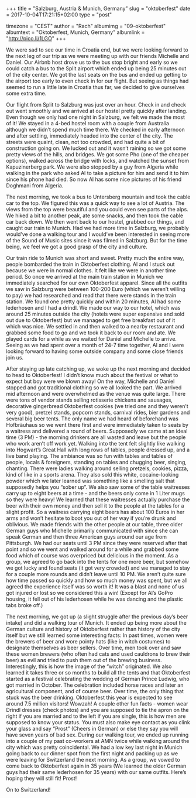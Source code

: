+++
title = "Salzburg, Austria & Munich, Germany"
slug = "oktoberfest"
date = 2017-10-04T17:21:15+02:00
type = "post"

timezone = "CEST"
author = "Rach"
albumimg = "09-oktoberfest"
albumtext = "Oktoberfest, Munich, Germany"
albumlink = "http://pico.li/1LGO"
+++

We were sad to see our time in Croatia end, but we were looking forward to the next leg of our trip as we were meeting up with our friends Michelle and Daniel. Our Airbnb host drove us to the bus stop bright and early so we could catch a bus to the Split airport which ended up being 25 minutes out of the city center. We got the last seats on the bus and ended up getting to the airport too early to even check in for our flight. But seeing as things had seemed to run a little late in Croatia thus far, we decided to give ourselves some extra time.

Our flight from Split to Salzburg was just over an hour. Check in and check out went smoothly and we arrived at our hostel pretty quickly after landing. Even though we only had one night in Salzburg, we felt we made the most of it! We stayed in a 4-bed hostel room with a couple from Australia although we didn’t spend much time there. We checked in early afternoon and after settling, immediately headed into the center of the city. The streets were quaint, clean, not too crowded, and had quite a bit of construction going on. We lucked out and it wasn’t raining so we got some pretty views of the hills, and bridges. We got some Pho (one of the cheaper options), walked across the bridge with locks, and watched the sunset from Kapuzinerberg park. We were also stopped by a guy from Algeria while walking in the park who asked Al to take a picture for him and send it to him since his phone had died. So now Al has some nice pictures of his friend Doghmani from Algeria.

The next morning, we took a bus to Untersberg mountain and took the cable car to the top. We figured this was a quick way to see a lot of Austria. The views from the top were beautiful and you could even see parts of the alps. We hiked a bit to another peak, ate some snacks, and then took the cable car back down. We then went back to our hostel, grabbed our things, and caught our train to Munich. Had we had more time in Salzburg, we probably would’ve done a walking tour and I would’ve been interested in seeing more of the Sound of Music sites since it was filmed in Salzburg. But for the time being, we feel we got a good grasp of the city and culture.

Our train ride to Munich was short and sweet. Pretty much the entire way, people bombarded the train in Oktoberfest clothing. Al and I stuck out because we were in normal clothes. It felt like we were in another time period. So once we arrived at the main train station in Munich we immediately searched for our own Oktoberfest apparel. Since all the outfits we saw in Salzburg were between 100-200 Euro (which we weren’t willing to pay) we had researched and read that there were stands in the train station. We found one pretty quickly and within 20 minutes, Al had some lederhosen and I had a drindl. We made our way to our hotel, which was around 25 minutes outside the city (hotels were super expensive and sold out due to Oktoberfest) but we managed to get free breakfast out of it which was nice. We settled in and then walked to a nearby restaurant and grabbed some food to go and we took it back to our room and ate. We played cards for a while as we waited for Daniel and Michelle to arrive. Seeing as we had spent over a month of 24-7 time together, Al and I were looking forward to having some outside company and some close friends join us.

After staying up late catching up, we woke up the next morning and decided to head to Oktoberfest! I didn’t know much about the festival or what to expect but boy were we blown away! On the way, Michelle and Daniel stopped and got traditional clothing so we all looked the part. We arrived mid afternoon and were overwhelmed as the venue was quite large. There were tons of vendor stands selling rotisserie chickens and sausages, decorative gingerbread Oktoberfest cookies (we tried one and they weren’t very good), pretzel stands, popcorn stands, carnival rides, bier gardens and several big beer tents. The only name we had heard of beforehand was Hofbräuhaus so we went there first and were immediately taken to seats by a waitress and delivered a round of beers. Supposedly we came at an ideal time (3 PM) - the morning drinkers are all wasted and leave but the people who work aren’t off work yet. Walking into the tent felt slightly like walking into Hogwart’s Great Hall with long rows of tables, people dressed up, and a live band playing. The ambiance was so fun with tables and tables of people, locals & foreigners, standing on tables and chugging beer, singing, chanting. There were ladies walking around selling pretzels, cookies, pizza, kind of like in a sports arena. They also sold this white, cocaine-looking powder which we later learned was something like a smelling salt that supposedly helps you “sober up”. We also saw some of the table waitresses carry up to eight beers at a time - and the beers only come in 1 Liter mugs so they were heavy! We learned that these waitresses actually purchase the beer with their own money and then sell it to the people at the tables for a slight profit. So a waitress carrying eight beers has about 100 Euros in her arms and won’t hesitate to boot you out of her way if you’re drunk and oblivious. We made friends with the other people at our table, three older German guys who Michelle primarily communicated with since she can speak German and then three American guys around our age from Pittsburgh. We had our seats until 3 PM since they were reserved after that point and so we went and walked around for a while and grabbed some food which of course was overpriced but delicious in the moment. As a group, we agreed to go back into the tents for one more beer, but somehow we got lucky and found seats (it got very crowded) and we managed to stay for a couple more rounds and didn’t leave until 10 PM. We aren’t quite sure how time passed so quickly and how so much money was spent, but we all agreed the experience itself was so worth it! It was a blast and none of us got injured or lost so we considered this a win! (Except for Al’s GoPro housing, it fell out of his lederhosen while he was dancing and the plastic tabs broke off.)

The next morning, we got up (a slight struggle after the previous day’s beer intake) and did a walking tour of Munich. It ended up being more about the German culture and history of Oktoberfest rather than history of the city itself but we still learned some interesting facts: In past times, women were the brewers of beer and wore pointy hats (like in witch costumes) to designate themselves as beer sellers. Over time, men took over and saw these women brewers (who often had cats and used cauldrons to brew their beer) as evil and tried to push them out of the brewing business. Interestingly, this is how the image of the “witch” originated. We also learned it takes three or so months to build all the tents and that Oktoberfest started as a festival celebrating the wedding of German Prince Ludwig, who got married in October. The celebration included horse races and later an agricultural component, and of course beer. Over time, the only thing that stuck was the beer drinking. Oktoberfest this year is expected to see around 7.5 million visitors! Wowzah!  A couple other fun facts - women wear Drindl dresses (check photos) and you are supposed to tie the apron on the right if you are married and to the left if you are single, this is how men are supposed to know your status. You must also make eye contact as you clink your glass and say “Prost” (Cheers in German) or else they say you will have seven years of bad sex. During our walking tour, we ended up running into a couple of my past co-workers at AMN twice while walking around the city which was pretty coincidental. We had a low key last night in Munich going back to our dinner spot from the first night and packing up as we were leaving for Switzerland the next morning. As a group, we vowed to come back to Oktoberfest again in 35 years (We learned the older German guys had their same lederhosen for 35 years) with our same outfits. Here’s hoping they will still fit! Prost!

On to Switzerland!
